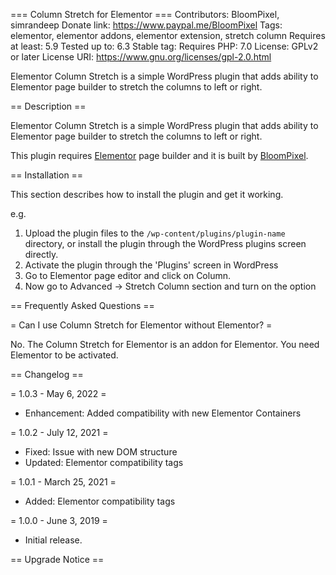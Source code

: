 === Column Stretch for Elementor ===
Contributors: BloomPixel, simrandeep
Donate link: https://www.paypal.me/BloomPixel
Tags: elementor, elementor addons, elementor extension, stretch column
Requires at least: 5.9
Tested up to: 6.3
Stable tag: 
Requires PHP: 7.0
License: GPLv2 or later
License URI: https://www.gnu.org/licenses/gpl-2.0.html

Elementor Column Stretch is a simple WordPress plugin that adds ability to Elementor page builder to stretch the columns to left or right.

== Description ==

Elementor Column Stretch is a simple WordPress plugin that adds ability to Elementor page builder to stretch the columns to left or right.

This plugin requires [Elementor](https://elementor.com "Elementor Page Builder") page builder and it is built by [BloomPixel][bloompixel].

[bloompixel]: https://www.bloompixel.com/

== Installation ==

This section describes how to install the plugin and get it working.

e.g.

1. Upload the plugin files to the `/wp-content/plugins/plugin-name` directory, or install the plugin through the WordPress plugins screen directly.
1. Activate the plugin through the 'Plugins' screen in WordPress
1. Go to Elementor page editor and click on Column.
1. Now go to Advanced -> Stretch Column section and turn on the option

== Frequently Asked Questions ==

= Can I use Column Stretch for Elementor without Elementor? =

No.
The Column Stretch for Elementor is an addon for Elementor. You need Elementor to be activated.

== Changelog ==

= 1.0.3 - May 6, 2022 =
* Enhancement: Added compatibility with new Elementor Containers

= 1.0.2 - July 12, 2021 =
* Fixed: Issue with new DOM structure
* Updated: Elementor compatibility tags

= 1.0.1 - March 25, 2021 =
* Added: Elementor compatibility tags

= 1.0.0 - June 3, 2019 =
* Initial release.


== Upgrade Notice ==

